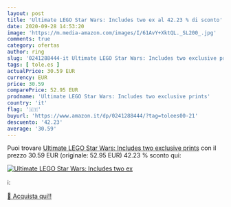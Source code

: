 ```yaml
---
layout: post
title: 'Ultimate LEGO Star Wars: Includes two ex al 42.23 % di sconto'
date: 2020-09-28 14:53:20
image: 'https://m.media-amazon.com/images/I/61AvY+XktQL._SL200_.jpg'
comments: true
category: ofertas
author: ring
slug: '0241288444-it Ultimate LEGO Star Wars: Includes two exclusive prints'
tags: [ tole.es ]
actualPrice: 30.59 EUR
currency: EUR
price: 30.59
comparePrice: 52.95 EUR
prodname: 'Ultimate LEGO Star Wars: Includes two exclusive prints'
country: 'it'
flag: '🇮🇹'
buyurl: 'https://www.amazon.it/dp/0241288444/?tag=tolees00-21'
descuento: '42.23'
average: '30.59'
---
```


Puoi trovare [Ultimate LEGO Star Wars: Includes two exclusive prints](https://www.amazon.it/dp/0241288444/?tag=tolees00-21) con il prezzo 30.59 EUR (originale: 52.95 EUR) 42.23 % sconto qui:

[![Ultimate LEGO Star Wars: Includes two ex](https://m.media-amazon.com/images/I/61AvY+XktQL._SL200_.jpg)](https://www.amazon.it/dp/0241288444/?tag=tolees00-21)

ℹ️:


[🛒 Acquista qui!!](https://www.amazon.it/dp/0241288444/?tag=tolees00-21)
